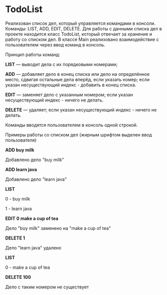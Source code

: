 # TodoList
Реализован список дел, который управляется командами в консоли. 
Команды: LIST, ADD, EDIT, DELETE. 
Для работы с данными списка дел в проекте находится класс TodoList, который отвечает за хранение и работу со списком дел.
В классе Main реализовано взаимодействие с пользователем через ввод команд в консоль.

Принцип работы команд:

**LIST** — выводит дела с их порядковыми номерами;  

**ADD** — добавляет дело в конец списка или дело на определённое место, сдвигая остальные дела вперёд, если указать номер; если указан несуществующий индекс - добавить в конец списка.

**EDIT** — заменяет дело с указанным номером; если указан несуществующий индекс - ничего не делать.

**DELETE** — удаляет; если указан несуществующий индекс - ничего не делать.  


Команды вводятся пользователем в консоль одной строкой.  


Примеры работы со списком дел (жирным шрифтом выделен ввод пользователя)

**ADD buy milk**

Добавлено дело "buy milk"

**ADD learn java**

Добавлено дело "learn java"

**LIST**

0 - buy milk

1 - learn java

**EDIT 0 make a cup of tea**

Дело "buy milk" заменено на "make a cup of tea"

**DELETE 1**

Дело "learn java" удалено

**LIST**

0 - make a cup of tea

**DELETE 100**

Дело с таким номером не существует
